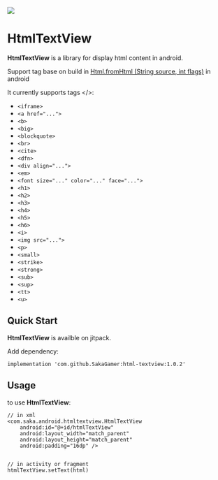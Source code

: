 [![](https://jitpack.io/v/SakaGamer/html-textview.svg)](https://jitpack.io/#SakaGamer/html-textview)

# HtmlTextView

**HtmlTextView** is a library for display html content in android.

Support tag base on build in [Html.fromHtml (String source,
                int flags)](https://developer.android.com/reference/android/text/Html#fromHtml(java.lang.String,%20int)) in android

It currently supports tags </>:

* ```<iframe>```
* ```<a href="...">```
* ```<b>```
* ```<big>```
* ```<blockquote>```
* ```<br>```
* ```<cite>```
* ```<dfn>```
* ```<div align="...">```
* ```<em>```
* ```<font size="..." color="..." face="...">```
* ```<h1>```
* ```<h2>```
* ```<h3>```
* ```<h4>```
* ```<h5>```
* ```<h6>```
* ```<i>```
* ```<img src="...">```
* ```<p>```
* ```<small>```
* ```<strike>```
* ```<strong>```
* ```<sub>```
* ```<sup>```
* ```<tt>```
* ```<u>```

## Quick Start
**HtmlTextView** is availble on jitpack.

Add dependency:

```
implementation 'com.github.SakaGamer:html-textview:1.0.2'
```

## Usage
to use **HtmlTextView**:

```
// in xml
<com.saka.android.htmltextview.HtmlTextView
    android:id="@+id/htmlTextView"
    android:layout_width="match_parent"
    android:layout_height="match_parent"
    android:padding="16dp" />


// in activity or fragment
htmlTextView.setText(html)
```

